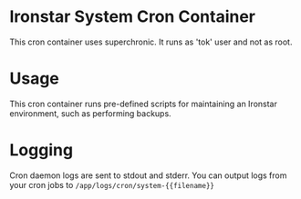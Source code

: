Ironstar System Cron Container
=====

This cron container uses superchronic. It runs as 'tok' user and
not as root.

# Usage
This cron container runs pre-defined scripts for maintaining an Ironstar
environment, such as performing backups.

# Logging
Cron daemon logs are sent to stdout and stderr. You can output
logs from your cron jobs to `/app/logs/cron/system-{{filename}}`
